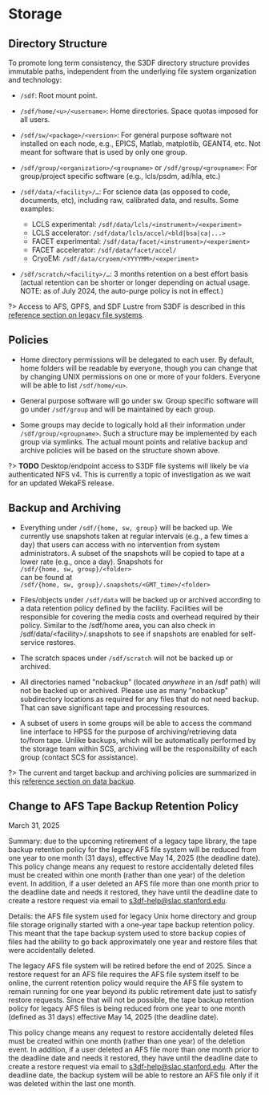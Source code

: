 # Storage

## Directory Structure

To promote long term consistency, the S3DF directory structure provides immutable paths, independent from the underlying file system organization and technology:

* `/sdf`: Root mount point.

* `/sdf/home/<u>/<username>`: Home directories.  Space quotas imposed for all users.

* `/sdf/sw/<package>/<version>`: For general purpose software not installed on each node, e.g., EPICS, Matlab, matplotlib, GEANT4, etc.  Not meant for software that is used by only one group.

* `/sdf/group/<organization>/<groupname>` or `/sdf/group/<groupname>`: For group/project specific software (e.g., lcls/psdm, ad/hla, etc.)

* `/sdf/data/<facility>/…`: For science data (as opposed to code, documents, etc), including raw, calibrated data, and results. Some examples:
  - LCLS experimental: `/sdf/data/lcls/<instrument>/<experiment>`
  - LCLS accelerator: `/sdf/data/lcls/accel/<bld|bsa|ca|...>`
  - FACET experimental: `/sdf/data/facet/<instrument>/<experiment>`
  - FACET accelerator: `/sdf/data/facet/accel/`
  - CryoEM: `/sdf/data/cryoem/<YYYYMM>/<experiment>`

* `/sdf/scratch/<facility>/…`: 3 months retention on a best effort basis (actual retention can be shorter or longer depending on actual usage. NOTE: as of July 2024, the auto-purge policy is not in effect.)

?> Access to AFS, GPFS, and SDF Lustre from S3DF is described in this
[reference section on legacy file systems](reference.md#legacyfs).

## Policies

- Home directory permissions will be delegated to each user. By default, home folders will be readable by everyone, though you can change that by changing UNIX permissions on one or more of your folders. Everyone will be able to list `/sdf/home/<u>`.

- General purpose software will go under sw. Group specific software will go under `/sdf/group` and will be maintained by each group.

- Some groups may decide to logically hold all their information under `/sdf/group/<groupname>`. Such a structure may be implemented by each group via symlinks. The actual mount points and relative backup and archive policies will be based on the structure shown above. 

?> __TODO__ Desktop/endpoint access to S3DF file systems will likely be via authenticated NFS v4.  This is currently a topic of investigation as we wait for an updated WekaFS release.


## Backup and Archiving

- Everything under `/sdf/{home, sw, group}` will be backed up. We currently use snapshots taken at regular intervals (e.g., a few times a day) that users can access with no intervention from system administrators. A subset of the snapshots will be copied to tape at a lower rate (e.g., once a day). Snapshots for\
`/sdf/{home, sw, group}/<folder>`\
can be found at\
`/sdf/{home, sw, group}/.snapshots/<GMT_time>/<folder>`

- Files/objects under `/sdf/data` will be backed up or archived according to a data retention policy defined by the facility. Facilities will be responsible for covering the media costs and overhead required by their policy. Similar to the /sdf/home area, you can also check in /sdf/data/\<facility\>/.snapshots to see if snapshots are enabled for self-service restores.

- The scratch spaces under `/sdf/scratch` will not be backed up or archived.

- All directories named "nobackup" (located *anywhere* in an /sdf path) will not be backed up or archived. Please use as many "nobackup" subdirectory locations as required for any files that do not need backup.  That can save significant tape and processing resources.

- A subset of users in some groups will be able to access the command line interface to HPSS for the purpose of archiving/retrieving data to/from tape. Unlike backups, which will be automatically performed by the storage team within SCS, archiving will be the responsibility of each group (contact SCS for assistance).

?> The current and target backup and archiving policies are summarized in this [reference section on data backup](reference.md#backup).

## Change to AFS Tape Backup Retention Policy
March 31, 2025

Summary: due to the upcoming retirement of a legacy tape library, the tape backup retention policy for the legacy AFS file system will be reduced from one year to one month (31 days), effective May 14, 2025 (the deadline date). This policy change means any request to restore accidentally deleted files must be created within one month (rather than one year) of the deletion event. In addition, if a user deleted an AFS file more than one month prior to the deadline date and needs it restored, they have until the deadline date to create a restore request via email to s3df-help@slac.stanford.edu.

Details: the AFS file system used for legacy Unix home directory and group file storage originally started with a one-year tape backup retention policy. This meant that the tape backup system used to store backup copies of files had the ability to go back approximately one year and restore files that were accidentally deleted.

The legacy AFS file system will be retired before the end of 2025. Since a restore request for an AFS file requires the AFS file system itself to be online, the current retention policy would require the AFS file system to remain running for one year beyond its public retirement date just to satisfy restore requests. Since that will not be possible, the tape backup retention policy for legacy AFS files is being reduced from one year to one month (defined as 31 days) effective May 14, 2025 (the deadline date).

This policy change means any request to restore accidentally deleted files must be created within one month (rather than one year) of the deletion event. In addition, if a user deleted an AFS file more than one month prior to the deadline date and needs it restored, they have until the deadline date to create a restore request via email to s3df-help@slac.stanford.edu. After the deadline date, the backup system will be able to restore an AFS file only if it was deleted within the last one month.
